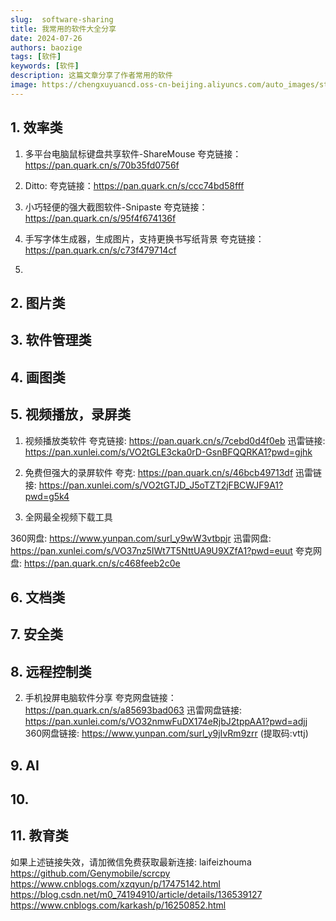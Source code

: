 ```yaml
---
slug:  software-sharing
title: 我常用的软件大全分享
date: 2024-07-26
authors: baozige
tags: [软件]
keywords: [软件]
description: 这篇文章分享了作者常用的软件
image: https://chengxuyuancd.oss-cn-beijing.aliyuncs.com/auto_images/static/img/blog/swimming.png
---
```


## 1. 效率类
1. 多平台电脑鼠标键盘共享软件-ShareMouse
夸克链接：https://pan.quark.cn/s/70b35fd0756f

2. Ditto: 
夸克链接：https://pan.quark.cn/s/ccc74bd58fff

3. 小巧轻便的强大截图软件-Snipaste
夸克链接：https://pan.quark.cn/s/95f4f674136f

4. 手写字体生成器，生成图片，支持更换书写纸背景
夸克链接：https://pan.quark.cn/s/c73f479714cf

5. 
## 2. 图片类

## 3. 软件管理类

## 4. 画图类

## 5. 视频播放，录屏类
1. 视频播放类软件
夸克链接: https://pan.quark.cn/s/7cebd0d4f0eb
迅雷链接: https://pan.xunlei.com/s/VO2tGLE3cka0rD-GsnBFQQRKA1?pwd=gjhk

2. 免费但强大的录屏软件
夸克: https://pan.quark.cn/s/46bcb49713df
迅雷链接: https://pan.xunlei.com/s/VO2tGTJD_J5oTZT2jFBCWJF9A1?pwd=g5k4

3. 全网最全视频下载工具

360网盘: https://www.yunpan.com/surl_y9wW3vtbpjr
迅雷网盘: https://pan.xunlei.com/s/VO37nz5IWt7T5NttUA9U9XZfA1?pwd=euut
夸克网盘: https://pan.quark.cn/s/c468feeb2c0e

## 6. 文档类

## 7. 安全类

## 8. 远程控制类

2. 手机投屏电脑软件分享
夸克网盘链接：https://pan.quark.cn/s/a85693bad063
迅雷网盘链接: https://pan.xunlei.com/s/VO32nmwFuDX174eRjbJ2tppAA1?pwd=adjj
360网盘链接: https://www.yunpan.com/surl_y9jIvRm9zrr (提取码:vttj)

## 9. AI

## 10. 

## 11. 教育类


如果上述链接失效，请加微信免费获取最新连接:
laifeizhouma
https://github.com/Genymobile/scrcpy
https://www.cnblogs.com/xzqyun/p/17475142.html
https://blog.csdn.net/m0_74194910/article/details/136539127
https://www.cnblogs.com/karkash/p/16250852.html